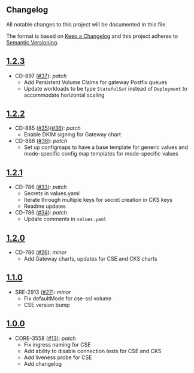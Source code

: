 ## Changelog
All notable changes to this project will be documented in this file.

The format is based on [Keep a Changelog](http://keepachangelog.com/en/1.0.0/)
and this project adheres to [Semantic Versioning](http://semver.org/spec/v2.0.0.html).

## [1.2.3](https://github.com/virtru-corp/virtru-charts/compare/1.2.2...1.2.3)
- CD-897 ([#37](https://github.com/virtru-corp/virtru-charts/pull/37)): _patch_
  - Add Persistent Volume Claims for gateway Postfix queues
  - Update workloads to be type `StatefulSet` instead of `Deployment` to accommodate horizontal scaling

## [1.2.2](https://github.com/virtru-corp/virtru-charts/compare/1.2.1...1.2.2)
- CD-885 ([#35](https://github.com/virtru-corp/virtru-charts/pull/35))([#36](https://github.com/virtru-corp/virtru-charts/pull/36)): _patch_
  - Enable DKIM signing for Gateway chart
- CD-888 ([#36](https://github.com/virtru-corp/virtru-charts/pull/36)): _patch_
  - Set up configmaps to have a base template for generic values and mode-specific config map templates for mode-specific values

## [1.2.1](https://github.com/virtru-corp/virtru-charts/compare/1.2.0...1.2.1)
- CD-786 ([#33](https://github.com/virtru-corp/virtru-charts/pull/33)): _patch_
  - Secrets in values.yaml
  - Iterate through multiple keys for secret creation in CKS keys
  - Readme updates
- CD-786 ([#34](https://github.com/virtru-corp/virtru-charts/pull/34)): _patch_
  - Update comments in `values.yaml`
## [1.2.0](https://github.com/virtru-corp/virtru-charts/compare/1.1.0...1.2.0)
- CD-786 ([#26](https://github.com/virtru-corp/virtru-charts/pull/26)): _minor_
  - Add Gateway charts, updates for CSE and CKS charts

## [1.1.0](https://github.com/virtru-corp/virtru-charts/compare/1.0.0...1.1.0)
- SRE-2913 ([#27](https://github.com/virtru-corp/virtru-charts/pull/27)): _minor_
  - Fix defaultMode for cse-ssl volume
  - CSE version bump

## [1.0.0](https://github.com/virtru-corp/virtru-charts/compare/1.0.0)
- CORE-3558 ([#13](https://github.com/virtru-corp/virtru-charts/pull/13)): _patch_
  - Fix ingress naming for CSE
  - Add ability to disable connection tests for CSE and CKS
  - Add liveness probe for CSE
  - Add changelog

